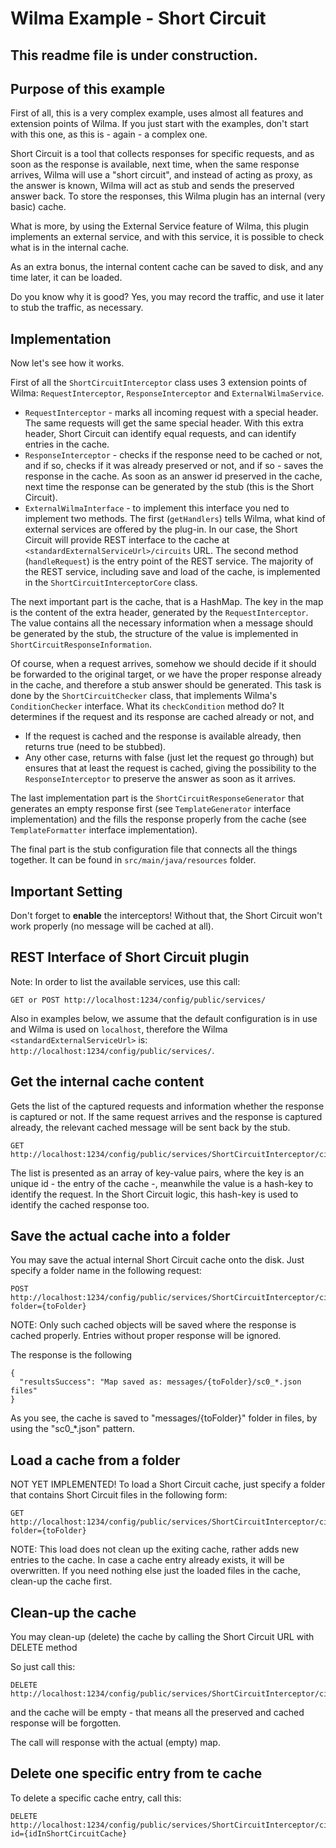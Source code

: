 Wilma Example - Short Circuit
=============================

This readme file is under construction.
---------------------------------------

Purpose of this example
---------------------------------------
First of all, this is a very complex example, uses almost all features and extension points of Wilma.
If you just start with the examples, don't start with this one, as this is - again - a complex one.

Short Circuit is a tool that collects responses for specific requests, and as soon as the response is available, next time,
when the same response arrives, Wilma will use a "short circuit", and instead of acting as proxy, as the answer is known,
Wilma will act as stub and sends the preserved answer back. To store the responses, this Wilma plugin has an internal (very basic) cache.

What is more, by using the External Service feature of Wilma, this plugin implements an external service, and with this service,
it is possible to check what is in the internal cache.

As an extra bonus, the internal content cache can be saved to disk, and any time later, it can be loaded.

Do you know why it is good? Yes, you may record the traffic, and use it later to stub the traffic, as necessary.

Implementation
---------------------------------------
Now let's see how it works.

First of all the `ShortCircuitInterceptor` class uses 3 extension points of Wilma: `RequestInterceptor`, `ResponseInterceptor` and `ExternalWilmaService`.

+ `RequestInterceptor` - marks all incoming request with a special header. The same requests will get the same special header.
With this extra header, Short Circuit can identify equal requests, and can identify entries in the cache.
+ `ResponseInterceptor` - checks if the response need to be cached or not, and if so, checks if it was already preserved or not, and if so - saves the response in the cache.
As soon as an answer id preserved in the cache, next time the response can be generated by the stub (this is the Short Circuit).
+ `ExternalWilmaInterface` - to implement this interface you ned to implement two methods. The first (`getHandlers`) tells Wilma, what kind of external services are offered by the plug-in. In our case, the Short Circuit will provide REST interface to
the cache at `<standardExternalServiceUrl>/circuits` URL. The second method (`handleRequest`) is the entry point of the REST service.
The majority of the REST service, including save and load of the cache, is implemented in the `ShortCircuitInterceptorCore` class.

The next important part is the cache, that is a HashMap. The key in the map is the content of the extra header, generated by the `RequestInterceptor`.
The value contains all the necessary information when a message should be generated by the stub,
the structure of the value is implemented in `ShortCircuitResponseInformation`.

Of course, when a request arrives, somehow we should decide if it should be forwarded to the original target,
or we have the proper response already in the cache, and therefore a stub answer should be generated.
This task is done by the `ShortCircuitChecker` class, that implements Wilma's `ConditionChecker` interface. What its `checkCondition` method do?
It determines if the request and its response are cached already or not, and
+ If the request is cached and the response is available already, then returns true (need to be stubbed).
+ Any other case, returns with false (just let the request go through) but ensures that at least the request is cached,
giving the possibility to the `ResponseInterceptor` to preserve the answer as soon as it arrives.

The last implementation part is the `ShortCircuitResponseGenerator` that generates an empty response first (see `TemplateGenerator` interface implementation)
and the fills the response properly from the cache (see `TemplateFormatter` interface implementation).

The final part is the stub configuration file that connects all the things together. It can be found in `src/main/java/resources` folder.

Important Setting
---------------------------------------
Don't forget to **enable** the interceptors! Without that, the Short Circuit won't work properly (no message will be cached at all).


REST Interface of Short Circuit plugin
---------------------------------------
Note: In order to list the available services, use this call:
```
GET or POST http://localhost:1234/config/public/services/
```
Also in examples below, we assume that the default configuration is in use and Wilma is used on `localhost`,
therefore the Wilma `<standardExternalServiceUrl>` is: `http://localhost:1234/config/public/services/`.

Get the internal cache content
---
Gets the list of the captured requests and information whether the response is captured or not.
If the same request arrives and the response is captured already,
the relevant cached message will be sent back by the stub.
```
GET http://localhost:1234/config/public/services/ShortCircuitInterceptor/circuits 
```

The list is presented as an array of key-value pairs, 
where the key is an unique id - the entry of the cache -, meanwhile the value is a hash-key to identify the request.
In the Short Circuit logic, this hash-key is used to identify the cached response too.

Save the actual cache into a folder
-----------------------------------
You may save the actual internal Short Circuit cache onto the disk.
Just specify a folder name in the following request:

```
POST http://localhost:1234/config/public/services/ShortCircuitInterceptor/circuits?folder={toFolder}
```

NOTE: Only such cached objects will be saved where the response is cached properly. Entries without proper response will be ignored.

The response is the following
```
{
  "resultsSuccess": "Map saved as: messages/{toFolder}/sc0_*.json files"
}
```
As you see, the cache is saved to "messages/{toFolder}" folder in files, by using the "sc0_*.json" pattern.

Load a cache from a folder
--------------------------
NOT YET IMPLEMENTED!
To load a Short Circuit cache, just specify a folder that contains Short Circuit files in the following form:
```
GET http://localhost:1234/config/public/services/ShortCircuitInterceptor/circuits?folder={toFolder}
```
NOTE: This load does not clean up the exiting cache, rather adds new entries to the cache.
In case a cache entry already exists, it will be overwritten. If you need nothing else just the loaded files in the cache, clean-up the cache first.

Clean-up the cache
------------------
You may clean-up (delete) the cache by calling the Short Circuit URL with DELETE method

So just call this:
```
DELETE http://localhost:1234/config/public/services/ShortCircuitInterceptor/circuits 
```
and the cache will be empty - that means all the preserved and cached response will be forgotten.

The call will response with the actual (empty) map.

Delete one specific entry from te cache
--------------------------
To delete a specific cache entry, call this:
```
DELETE http://localhost:1234/config/public/services/ShortCircuitInterceptor/circuits?id={idInShortCircuitCache}
```
